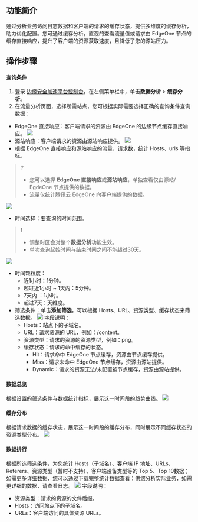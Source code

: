 ## 功能简介
通过分析业务访问日志数据和客户端的请求的缓存状态，提供多维度的缓存分析，助力优化配置。您可通过缓存分析，直观的查看流量值或请求由 EdgeOne 节点的缓存直接响应，提升了客户端的资源获取速度，且降低了您的源站压力。


## 操作步骤
#### 查询条件
1. 登录 [边缘安全加速平台控制台](https://console.cloud.tencent.com/edgeone)，在左侧菜单栏中，单击**数据分析** > **缓存分析**。
2. 在流量分析页面，选择所需站点，您可根据实际需要选择正确的查询条件查询数据：
 - EdgeOne 直接响应：客户端请求的资源由 EdgeOne 的边缘节点缓存直接响应。
![](https://qcloudimg.tencent-cloud.cn/raw/e2b294fd35b5ee92a3c230f5641a5eab.png)
 - 源站响应：客户端请求的资源由源站响应提供。
 ![](https://qcloudimg.tencent-cloud.cn/raw/9a7759c4e8ef2672be7ef82a6397a966.png)
 - 根据 EdgeOne 直接响应和源站响应的流量、请求数，统计 Hosts、urls 等指标。
 >?
>- 您可以选择 **EdgeOne 直接响应**或**源站响应**，单独查看仅由源站/ EgdeOne 节点提供的数据。
>-  流量仅统计腾讯云 EdgeOne 向客户端提供的数据。
>
 ![](https://qcloudimg.tencent-cloud.cn/raw/8fe1fef4e7ca605b59726ee42d796b16.png)
 - 时间选择：要查询的时间范围。
>!
>- 调整时区会对整个**数据分析**功能生效。
>- 单次查询起始时间与结束时间之间不能超过30天。
>
![](https://qcloudimg.tencent-cloud.cn/raw/135ca833453b484def617ce61f7d56f7.png)
   - 时间颗粒度：
     - 近1小时：1分钟。
     - 超过近1小时 ~ 1天内：5分钟。
     - 7天内 ：1小时。
     - 超过7天：天维度。
 - 筛选条件：单击**添加筛选**，可以根据 Hosts、URL、资源类型、缓存状态来筛选数据。
![](https://qcloudimg.tencent-cloud.cn/raw/a08b98c6da97a3e18d08b975ff1e660d.png)
 字段说明：
      - Hosts：站点下的子域名。
      - URL：请求资源的 URL，例如：/content。
      - 资源类型：请求的资源的资源类型，例如：png。
      - 缓存状态：请求的命中缓存的状态。
        - Hit：请求命中 EdgeOne 节点缓存，资源由节点缓存提供。
        - Miss：请求未命中 EdgeOne 节点缓存，资源由源站提供。
        - Dynamic：请求的资源无法/未配置被节点缓存，资源由源站提供。



#### 数据总览
根据设置的筛选条件与数据统计指标，展示这一时间段的趋势曲线。
![](https://qcloudimg.tencent-cloud.cn/raw/08d33160d63c980dc65161a6e24cea44.png)

#### 缓存分布
根据请求数据的缓存状态，展示这一时间段的缓存分布，同时展示不同缓存状态的资源类型分布。
![](https://qcloudimg.tencent-cloud.cn/raw/ead922a3b10c800a9b71317e50dee9d4.png)
#### 数据排行

根据所选筛选条件，为您统计 Hosts（子域名）、客户端 IP 地址、URLs、Referers、资源类型（暂时不支持）、客户端设备类型等的 Top 5、Top 10数据；如需更多详细数据，您可以通过下载完整统计数据查看；供您分析实际业务，如需更详细的数据，请查看日志。
![](https://qcloudimg.tencent-cloud.cn/raw/b175c56f5142b4d5be099bd0c12e8bda.png)
字段说明：
  - 资源类型：请求的资源的文件后缀。
  - Hosts：访问站点下的子域名。
  - URLs：客户端访问的具体资源 URLs。
  
